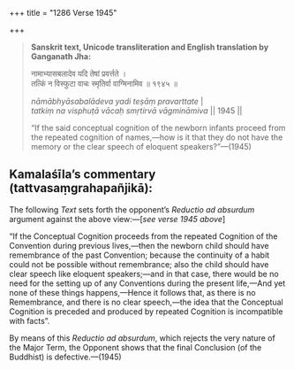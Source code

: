 +++
title = "1286 Verse 1945"

+++
> **Sanskrit text, Unicode transliteration and English translation by Ganganath Jha:** 
>
> नामाभ्यासबलादेव यदि तेषां प्रवर्त्तते ।  
> तत्किं न विस्फुटा वाचः स्मृतिर्वा वाग्मिनामिव ॥ १९४५ ॥ 
>
> *nāmābhyāsabalādeva yadi teṣāṃ pravarttate* \|  
> *tatkiṃ na visphuṭā vācaḥ smṛtirvā vāgmināmiva* \|\| 1945 \|\| 
>
> “If the said conceptual cognition of the newborn infants proceed from the repeated cognition of names,—how is it that they do not have the memory or the clear speech of eloquent speakers?”—(1945)



## Kamalaśīla’s commentary (tattvasaṃgrahapañjikā):

The following *Text* sets forth the opponent’s *Reductio ad absurdum* argument against the above view:—[*see verse 1945 above*]

“If the Conceptual Cognition proceeds from the repeated Cognition of the Convention during previous lives,—then the newborn child should have remembrance of the past Convention; because the continuity of a habit could not be possible without remembrance; also the child should have clear speech like eloquent speakers;—and in that case, there would be no need for the setting up of any Conventions during the present life,—And yet none of these things happens,—Hence it follows that, as there is no Remembrance, and there is no clear speech,—the idea that the Conceptual Cognition is preceded and produced by repeated Cognition is incompatible with facts”.

By means of this *Reductio ad absurdum*, which rejects the very nature of the Major Term, the Opponent shows that the final Conclusion (of the Buddhist) is defective.—(1945)


